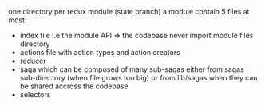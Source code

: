 one directory per redux module (state branch)
a module contain 5 files at most:
- index file i.e the module API => the codebase never import module files directory
- actions file with action types and action creators
- reducer
- saga which can be composed of many sub-sagas either from sagas sub-directory (when file grows too big) or from lib/sagas when they can be shared accross the codebase
- selectors
